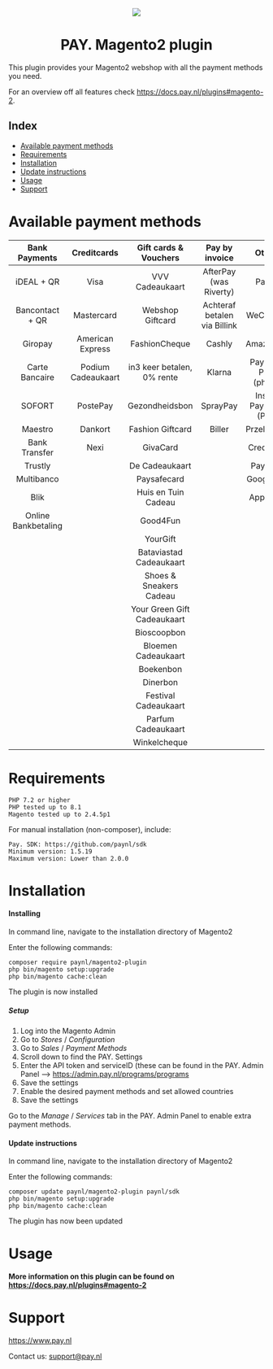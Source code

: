 <p align="center">
    <img src="https://www.pay.nl/uploads/1/brands/main_logo.png" />
</p>
<h1 align="center">PAY. Magento2 plugin</h1>
  
This plugin provides your Magento2 webshop with all the payment methods you need. 

For an overview off all features check https://docs.pay.nl/plugins#magento-2.
## Index
- [Available payment methods](#available-payment-methods)
- [Requirements](#requirements)
- [Installation](#installation)
- [Update instructions](#update-instructions)
- [Usage](#usage)
- [Support](#support)

# Available payment methods

Bank Payments  | Creditcards | Gift cards & Vouchers | Pay by invoice | Others | 
:-----------: | :-----------: | :-----------: | :-----------: | :-----------: |
iDEAL + QR |Visa | VVV Cadeaukaart | AfterPay (was Riverty) | PayPal |
Bancontact + QR |  Mastercard | Webshop Giftcard | Achteraf betalen via Billink | WeChatPay | 
Giropay |American Express | FashionCheque | Cashly | AmazonPay |
 | Carte Bancaire | Podium Cadeaukaart | in3 keer betalen, 0% rente | Klarna | Pay Fixed Price (phone) |
SOFORT | PostePay | Gezondheidsbon | SprayPay | Instore Payments (POS) |
Maestro | Dankort | Fashion Giftcard | Biller | Przelewy24 |
Bank Transfer | Nexi | GivaCard |  | Creditclick | 
Trustly |  | De Cadeaukaart |  | Payconiq | 
| Multibanco |  | Paysafecard | | Google Pay |
Blik |  | Huis en Tuin Cadeau| | Apple Pay |
Online Bankbetaling| | Good4Fun | | |
| | | YourGift | | 
| | | Bataviastad Cadeaukaart | | 
| | | Shoes & Sneakers Cadeau | |
| | | Your Green Gift Cadeaukaart | |
| | | Bioscoopbon | |
| | | Bloemen Cadeaukaart | |
| | | Boekenbon | |
| | | Dinerbon | |
| | | Festival Cadeaukaart | |
| | | Parfum Cadeaukaart | |
| | | Winkelcheque | |


# Requirements

    PHP 7.2 or higher
    PHP tested up to 8.1
    Magento tested up to 2.4.5p1

For manual installation (non-composer), include:

    Pay. SDK: https://github.com/paynl/sdk
    Minimum version: 1.5.19
    Maximum version: Lower than 2.0.0 


# Installation
#### Installing

In command line, navigate to the installation directory of Magento2

Enter the following commands:

```
composer require paynl/magento2-plugin
php bin/magento setup:upgrade
php bin/magento cache:clean
```

The plugin is now installed


##### Setup

1. Log into the Magento Admin
2. Go to *Stores* / *Configuration*
3. Go to *Sales* / *Payment Methods*
4. Scroll down to find the PAY. Settings
5. Enter the API token and serviceID (these can be found in the PAY. Admin Panel --> https://admin.pay.nl/programs/programs
6. Save the settings
7. Enable the desired payment methods and set allowed countries
8. Save the settings

Go to the *Manage* / *Services* tab in the PAY. Admin Panel to enable extra payment methods.   

#### Update instructions

In command line, navigate to the installation directory of Magento2

Enter the following commands:

```
composer update paynl/magento2-plugin paynl/sdk
php bin/magento setup:upgrade
php bin/magento cache:clean
```

The plugin has now been updated

# Usage

**More information on this plugin can be found on https://docs.pay.nl/plugins#magento-2**

# Support
https://www.pay.nl

Contact us: support@pay.nl
